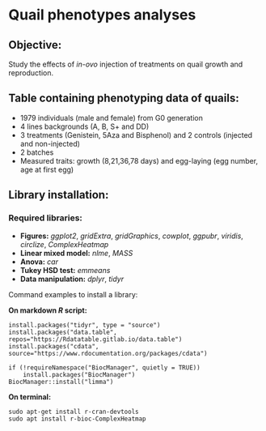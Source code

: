 # Quail phenotypes analyses

## Objective:

Study the effects of *in-ovo* injection of treatments on quail growth and reproduction.

## Table containing phenotyping data of quails:
- 1979 individuals (male and female) from G0 generation
- 4 lines backgrounds (A, B, S+ and DD)
- 3 treatments (Genistein, 5Aza and Bisphenol) and 2 controls (injected and non-injected)
- 2 batches 
- Measured traits: growth (8,21,36,78 days) and egg-laying (egg number, age at first egg) 
 
## Library installation:

### Required libraries:

- **Figures:** *ggplot2*, *gridExtra*, *gridGraphics*, *cowplot*, *ggpubr*, *viridis*, *circlize*, *ComplexHeatmap*
- **Linear mixed model:** *nlme*, *MASS*
- **Anova:** *car* 
- **Tukey HSD test:** *emmeans* 
- **Data manipulation:** *dplyr*, *tidyr*

Command examples to install a library:

**On markdown *R* script:**
```{r}
install.packages("tidyr", type = "source")
install.packages("data.table", repos="https://Rdatatable.gitlab.io/data.table")
install.packages("cdata", source="https://www.rdocumentation.org/packages/cdata")
```
```{r}
if (!requireNamespace("BiocManager", quietly = TRUE))
    install.packages("BiocManager")
BiocManager::install("limma")
```

**On terminal:**
```
sudo apt-get install r-cran-devtools
sudo apt install r-bioc-ComplexHeatmap
```
